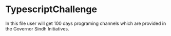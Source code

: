 # TypescriptChallenge

In this file user will get 100 days programing channels which are provided in the Governor Sindh Initiatives.

